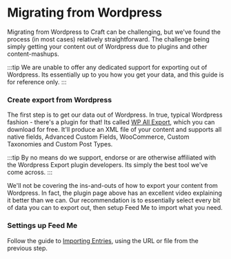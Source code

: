 # Migrating from Wordpress

Migrating from Wordpress to Craft can be challenging, but we've found the process (in most cases) relatively straightforward. The challenge being simply getting your content out of Wordpress due to plugins and other content-mashups.

:::tip
We are unable to offer any dedicated support for exporting out of Wordpress. Its essentially up to you how you get your data, and this guide is for reference only.
:::

### Create export from Wordpress

The first step is to get our data out of Wordpress. In true, typical Wordpress fashion - there's a plugin for that! Its called [WP All Export](https://en-au.wordpress.org/plugins/wp-all-export/), which you can download for free. It'll produce an XML file of your content and supports all native fields, Advanced Custom Fields, WooCommerce, Custom Taxonomies and Custom Post Types.

:::tip
By no means do we support, endorse or are otherwise affiliated with the Wordpress Export plugin developers. Its simply the best tool we've come across.
:::

We'll not be covering the ins-and-outs of how to export your content from Wordpress. In fact, the plugin page above has an excellent video explaining it better than we can. Our recommendation is to essentially select every bit of data you can to export out, then setup Feed Me to import what you need.

### Settings up Feed Me

Follow the guide to [Importing Entries](importing-entries.md), using the URL or file from the previous step.
